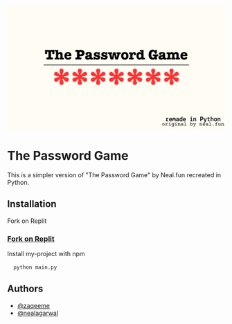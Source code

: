 
![Banner](https://github.com/ZaqeeMe/The-Password-Game/blob/main/logos/The%20Password%20Game.png?raw=true)



# The Password Game

This is a simpler version of "The Password Game" by Neal.fun recreated in Python.


## Installation

Fork on Replit


  ### [Fork on Replit](https://replit.com/@Zaqee/The-Password-Game?v=1)

Install my-project with npm

```bash
  python main.py
```
## Authors

- [@zaqeeme](https://www.github.com/zaqeeme)
- [@nealagarwal](https://twitter.com/nealagarwal)

